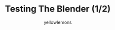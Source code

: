 ---
media: "images/rounds/round_2/enzymatic_reclaimer_1.png"
media_type: image
title: Testing The Blender (1/2)
author: yellowlemons
desc: Due to a clerical error prior to launch, Nanotrasen mislabled a standard issue kitchen mixer as a medical grade enzymatic reclaimer. Medbay suffers the consequences.
---